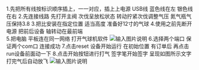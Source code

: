 1.先把所有线按标识顺序插上，一一对应，插上上电源  USB线 蓝色线在左 银色线在右 
2.先连接线路 先打开主阀   次伐呈放松状态   转动拧紧次伐调整气压   氮气瓶气压保持3.8
3.把比安装在指定位置 适当高度   准备好12寸的气球
4.使用之前先断开电源  把前后设备 轴转动在最前端  
5.把电脑 平板连在同一网络 打开气球机软件
![输入图片说明](https://foruda.gitee.com/images/1660038527098817425/屏幕截图.png "屏幕截图.png")
6.选择两个端口 保证两个com口 连接成功
7.点击reset 设备开始运行 在初始位置 有订单后 再点击 run设备前面动一下 
8.点击开始按钮进行打气 签字笔开始签字 呈现如图所示文字  打完气后自动放飞
![输入图片说明](https://foruda.gitee.com/images/1660038542764199966/屏幕截图.png "屏幕截图.png")
